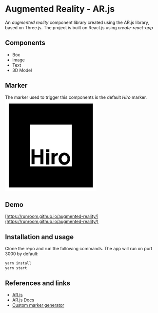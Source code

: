 # Augmented Reality - AR.js

An _augmented reality_ component library created using the AR.js library, based on Three.js.
The project is built on React.js using _create-react-app_

## Components
* Box
* Image
* Text
* 3D Model

## Marker
The marker used to trigger this components is the default _Hiro_ marker.  
<img src="public/images/hiro.png" width="300">

## Demo
[https://runroom.github.io/augmented-reality/](https://runroom.github.io/augmented-reality/)

## Installation and usage
Clone the repo and run the following commands. The app will run on port 3000 by default:
```
yarn install
yarn start
```

## References and links
* [AR.js](https://github.com/jeromeetienne/ar.js)
* [AR.js Docs](https://aframe.io/blog/arjs/)
* [Custom marker generator](https://jeromeetienne.github.io/AR.js/three.js/examples/marker-training/examples/generator.html)
